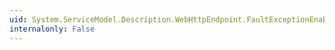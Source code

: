 ```yaml
---
uid: System.ServiceModel.Description.WebHttpEndpoint.FaultExceptionEnabled
internalonly: False
---
```

